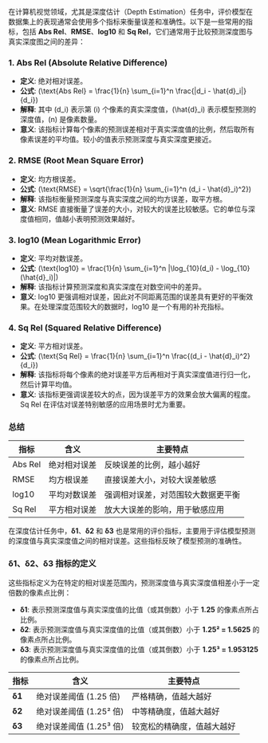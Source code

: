 在计算机视觉领域，尤其是深度估计（Depth Estimation）任务中，评价模型在数据集上的表现通常会使用多个指标来衡量误差和准确性。以下是一些常用的指标，包括 **Abs Rel**、**RMSE**、**log10** 和 **Sq Rel**，它们通常用于比较预测深度图与真实深度图之间的差异：

### 1. **Abs Rel (Absolute Relative Difference)**

* **定义**: 绝对相对误差。
* **公式**: \(\text{Abs Rel} = \frac{1}{n} \sum_{i=1}^n \frac{|d_i - \hat{d}_i|}{d_i}\)
* **解释**: 其中 \(d_i\) 表示第 \(i\) 个像素的真实深度值，\(\hat{d}_i\) 表示模型预测的深度值，\(n\) 是像素数量。
* **意义**: 该指标计算每个像素的预测误差相对于真实深度值的比例，然后取所有像素误差的平均值。较小的值表示预测深度与真实深度更接近。

### 2. **RMSE (Root Mean Square Error)**

* **定义**: 均方根误差。
* **公式**: \(\text{RMSE} = \sqrt{\frac{1}{n} \sum_{i=1}^n (d_i - \hat{d}_i)^2}\)
* **解释**: 该指标衡量预测深度与真实深度之间的均方误差，取平方根。
* **意义**: RMSE 直接衡量了误差的大小，对较大的误差比较敏感。它的单位与深度值相同，值越小表明预测效果越好。

### 3. **log10 (Mean Logarithmic Error)**

* **定义**: 平均对数误差。
* **公式**: \(\text{log10} = \frac{1}{n} \sum_{i=1}^n |\log_{10}(d_i) - \log_{10}(\hat{d}_i)|\)
* **解释**: 该指标计算预测深度和真实深度在对数空间中的差异。
* **意义**: log10 更强调相对误差，因此对不同距离范围的误差具有更好的平衡效果。在处理深度范围较大的数据时，log10 是一个有用的补充指标。

### 4. **Sq Rel (Squared Relative Difference)**

* **定义**: 平方相对误差。
* **公式**: \(\text{Sq Rel} = \frac{1}{n} \sum_{i=1}^n \frac{(d_i - \hat{d}_i)^2}{d_i}\)
* **解释**: 该指标将每个像素的绝对误差平方后再相对于真实深度值进行归一化，然后计算平均值。
* **意义**: 该指标更强调误差较大的点，因为误差平方的效果会放大偏离的程度。Sq Rel 在评估对误差特别敏感的应用场景时尤为重要。

### 总结

| 指标    | 含义         | 主要特点                           |
| ------- | ------------ | ---------------------------------- |
| Abs Rel | 绝对相对误差 | 反映误差的比例，越小越好           |
| RMSE    | 均方根误差   | 直接误差大小，对较大误差敏感       |
| log10   | 平均对数误差 | 强调相对误差，对范围较大数据更平衡 |
| Sq Rel  | 平方相对误差 | 放大大误差的影响，用于敏感应用     |

在深度估计任务中，**δ1**、**δ2** 和 **δ3** 也是常用的评价指标，主要用于评估模型预测的深度值与真实深度值之间的相对误差。这些指标反映了模型预测的准确性。

### δ1、δ2、δ3 指标的定义

这些指标定义为在特定的相对误差范围内，预测深度值与真实深度值相差小于一定倍数的像素点比例：

- **δ1**: 表示预测深度值与真实深度值的比值（或其倒数）小于 **1.25** 的像素点所占比例。
- **δ2**: 表示预测深度值与真实深度值的比值（或其倒数）小于 **1.25² = 1.5625** 的像素点所占比例。
- **δ3**: 表示预测深度值与真实深度值的比值（或其倒数）小于 **1.25³ = 1.953125** 的像素点所占比例。

| 指标   | 含义                    | 主要特点                   |
| ------ | ----------------------- | -------------------------- |
| **δ1** | 绝对误差阈值 (1.25 倍)  | 严格精确，值越大越好       |
| **δ2** | 绝对误差阈值 (1.25² 倍) | 中等精确度，值越大越好     |
| **δ3** | 绝对误差阈值 (1.25³ 倍) | 较宽松的精确度，值越大越好 |

